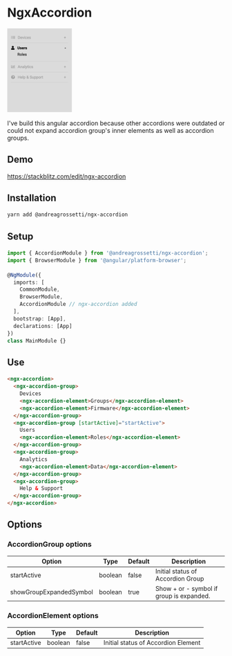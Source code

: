 # NgxAccordion
<img src="https://github.com/andreagrossetti/ngx-accordion/raw/master/projects/ngx-accordion-showcase/src/assets/screenshot.png" alt="drawing" width="150"/>

I've build this angular accordion because other accordions were outdated or could not expand accordion group's inner elements as well as accordion groups.

## Demo
https://stackblitz.com/edit/ngx-accordion

## Installation
```bash
yarn add @andreagrossetti/ngx-accordion
```

## Setup
```typescript
import { AccordionModule } from '@andreagrossetti/ngx-accordion';
import { BrowserModule } from '@angular/platform-browser';

@NgModule({
  imports: [
    CommonModule,
    BrowserModule,
    AccordionModule // ngx-accordion added
  ],
  bootstrap: [App],
  declarations: [App]
})
class MainModule {}
```

## Use
```html
<ngx-accordion>
  <ngx-accordion-group>
    Devices
    <ngx-accordion-element>Groups</ngx-accordion-element>
    <ngx-accordion-element>Firmware</ngx-accordion-element>
  </ngx-accordion-group>
  <ngx-accordion-group [startActive]="startActive">
    Users
    <ngx-accordion-element>Roles</ngx-accordion-element>
  </ngx-accordion-group>
  <ngx-accordion-group>
    Analytics
    <ngx-accordion-element>Data</ngx-accordion-element>
  </ngx-accordion-group>
  <ngx-accordion-group>
    Help & Support
  </ngx-accordion-group>
</ngx-accordion>

```

## Options

### AccordionGroup options
| Option                  | Type    | Default | Description                               |
|-------------------------|---------|---------|-------------------------------------------|
| startActive             | boolean | false   | Initial status of Accordion Group         |
| showGroupExpandedSymbol | boolean | true    | Show + or - symbol if group is expanded.  |

### AccordionElement options
| Option      | Type    | Default | Description                        |
|-------------|---------|---------|------------------------------------|
| startActive | boolean | false   | Initial status of Accordion Element|
